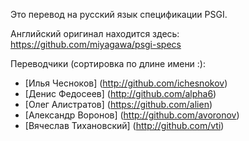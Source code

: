 Это перевод на русский язык спецификации PSGI.

Английский оригинал находится здесь: https://github.com/miyagawa/psgi-specs

Переводчики (сортировка по длине имени :):

* [Илья Чесноков] (http://github.com/ichesnokov)
* [Денис Федосеев] (http://github.com/alpha6)
* [Олег Алистратов] (https://github.com/alien)
* [Александр Воронов] (http://github.com/avoronov)
* [Вячеслав Тихановский] (http://github.com/vti)

